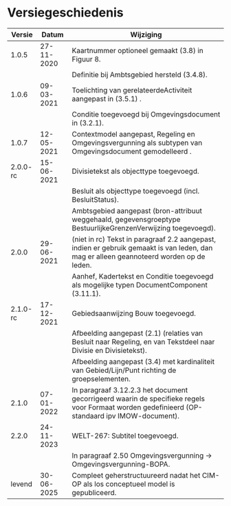 # Versiegeschiedenis

| Versie    | Datum      | Wijziging                                                                                                                                      |
| --------- | ---------- | ---------------------------------------------------------------------------------------------------------------------------------------------- |
| 1.0.5     | 27-11-2020 | Kaartnummer optioneel gemaakt (3.8) in Figuur 8.                                                                                               |
|           |            | Definitie bij Ambtsgebied hersteld (3.4.8).                                                                                                    |
| 1.0.6     | 09-03-2021 | Toelichting van gerelateerdeActiviteit aangepast in (3.5.1) .                                                                                  |
|           |            | Conditie toegevoegd bij Omgevingsdocument in (3.2.1).                                                                                          |
| 1.0.7     | 12-05-2021 | Contextmodel aangepast, Regeling en Omgevingsvergunning als subtypen van Omgevingsdocument gemodelleerd .                                      |
| 2.0.0- rc | 15-06-2021 | Divisietekst als objecttype toegevoegd.                                                                                                        |
|           |            | Besluit als objecttype toegevoegd (incl. BesluitStatus).                                                                                       |
|           |            | Ambtsgebied aangepast (bron-attribuut weggehaald, gegevensgroeptype BestuurlijkeGrenzenVerwijzing toegevoegd).                                 |
| 2.0.0     | 29-06-2021 | (niet in rc) Tekst in paragraaf 2.2 aangepast, indien er gebruik gemaakt is van leden, dan mag er alleen geannoteerd worden op de leden.       |
|           |            | Aanhef, Kadertekst en Conditie toegevoegd als mogelijke typen DocumentComponent (3.11.1).                                                      |
| 2.1.0-rc  | 17-12-2021 | Gebiedsaanwijzing Bouw toegevoegd.                                                                                                             |
|           |            | Afbeelding aangepast (2.1) (relaties van Besluit naar Regeling, en van Tekstdeel naar Divisie en Divisietekst).                                |
|           |            | Afbeelding aangepast (3.4) met kardinaliteit van Gebied/Lijn/Punt richting de groepselementen.                                                 |
| 2.1.0     | 07-01-2022 | In paragraaf 3.12.2.3 het document gecorrigeerd waarin de specifieke regels voor Formaat worden gedefinieerd (OP-standaard ipv IMOW-document). |
| 2.2.0     | 24-11-2023 | WELT-267: Subtitel toegevoegd.                                                                                                                 |
|           |            | In paragraaf 2.50 Omgevingsvergunning → Omgevingsvergunning-BOPA.                                                                              |
| levend    | 30-06-2025 | Compleet geherstructuureerd nadat het CIM-OP als los conceptueel model is gepubliceerd.                                                        |

